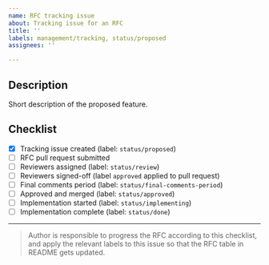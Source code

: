 ```yaml
---
name: RFC tracking issue
about: Tracking issue for an RFC
title: ''
labels: management/tracking, status/proposed
assignees: ''

---
```


## Description

Short description of the proposed feature.

## Checklist

- [x] Tracking issue created (label: `status/proposed`)
- [ ] RFC pull request submitted 
- [ ] Reviewers assigned (label: `status/review`)
- [ ] Reviewers signed-off (label `approved` applied to pull request)
- [ ] Final comments period (label: `status/final-comments-period`)
- [ ] Approved and merged (label: `status/approved`)
- [ ] Implementation started (label: `status/implementing`)
- [ ] Implementation complete (label: `status/done`)

---

> Author is responsible to progress the RFC according to this checklist, and
apply the relevant labels to this issue so that the RFC table in README gets
updated.

